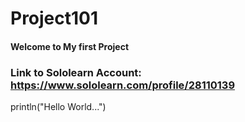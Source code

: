 # Project101
#### Welcome to My first Project

### Link to Sololearn Account: https://www.sololearn.com/profile/28110139

println("Hello World...")
